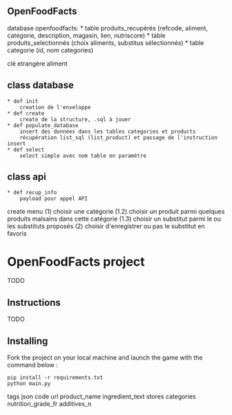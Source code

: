 OpenFoodFacts
-----------------

database openfoodfacts:
    * table produits_recupérés (refcode, aliment, catégorie, description, magasin, lien, nutriscore)
    * table produits_selectionnés (choix aliments, substitus sélectionnés)
	* table categorie (id, nom categories)

clé etrangère aliment

## class database
	* def init
		creation de l'enveloppe
	* def create
		create de la structure, .sql à jouer
	* def populate_database
        insert des données dans les tables categories et products
		récupération list_sql (list_product) et passage de l'instruction insert
	* def select
		select simple avec nom table en paramètre

## class api
    * def recup_info
		payload pour appel API


create menu
(1) choisir une catégorie
	(1.2) choisir un produit parmi quelques produits malsains dans cette catégorie 
	(1.3) choisir un substitut parmi le ou les substituts proposés
(2) choisir d'enregistrer ou pas le substitut en favoris

# OpenFoodFacts project

TODO

##  Instructions

TODO 

## Installing

Fork the project on your local machine and launch the game with the command below :

    pip install -r requirements.txt
    python main.py


tags json
code
url
product_name
ingredient_text
stores
categories
nutrition_grade_fr
additives_n

